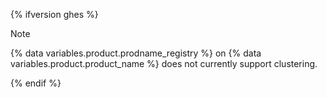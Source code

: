 {% ifversion ghes %}

> [!NOTE]
> {% data variables.product.prodname_registry %} on {% data variables.product.product_name %} does not currently support clustering.

{% endif %}
